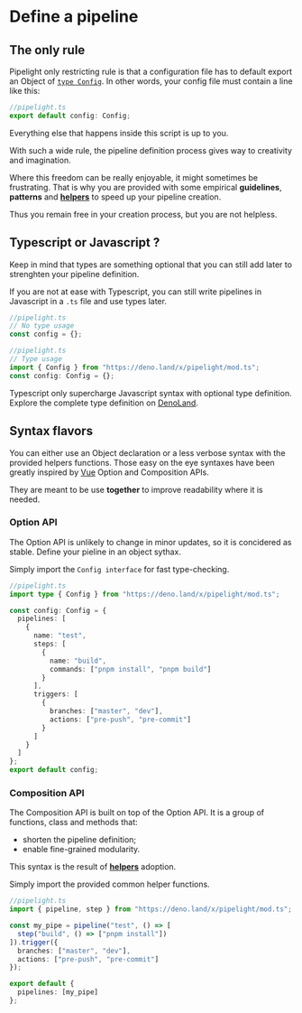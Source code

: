 # Define a pipeline

## The only rule

Pipelight only restricting rule is that a configuration file has to default export
an Object of [`type Config`](https://deno.land/x/pipelight/mod.ts?s=Config).
In other words, your config file must contain a line like this:

```ts
//pipelight.ts
export default config: Config;
```

Everything else that happens inside this script is up to you.

With such a wide rule, the pipeline definition process gives way to creativity and imagination.

Where this freedom can be really enjoyable, it might sometimes be frustrating.
That is why you are provided with some empirical **guidelines**, **patterns** and [**helpers**](/helpers/overview) to speed up your pipeline creation.

Thus you remain free in your creation process, but you are not helpless.

## Typescript or Javascript ?

Keep in mind that types are something optional
that you can still add later to strenghten your pipeline definition.

If you are not at ease with Typescript, you can still write pipelines in Javascript in a `.ts` file
and use types later.

```ts
//pipelight.ts
// No type usage
const config = {};
```

```ts
//pipelight.ts
// Type usage
import { Config } from "https://deno.land/x/pipelight/mod.ts";
const config: Config = {};
```

Typescript only supercharge Javascript syntax with optional type definition.
Explore the complete type definition on [DenoLand](https://deno.land/x/pipelight/mod.ts).

## Syntax flavors

You can either use an Object declaration or a less verbose syntax with the provided helpers functions.
Those easy on the eye syntaxes have been greatly inspired by [Vue](https://vuejs.org/) Option and Composition APIs.

They are meant to be use **together** to improve readability where it is needed.

### Option API <Badge type="tip" text="stable" />

The Option API is unlikely to change in minor updates, so it is concidered as stable.
Define your pieline in an object sythax.

Simply import the `Config interface` for fast type-checking.

```ts
//pipelight.ts
import type { Config } from "https://deno.land/x/pipelight/mod.ts";

const config: Config = {
  pipelines: [
    {
      name: "test",
      steps: [
        {
          name: "build",
          commands: ["pnpm install", "pnpm build"]
        }
      ],
      triggers: [
        {
          branches: ["master", "dev"],
          actions: ["pre-push", "pre-commit"]
        }
      ]
    }
  ]
};
export default config;
```

### Composition API <Badge type="warning" text="beta" />

The Composition API is built on top of the Option API.
It is a group of functions, class and methods that:

- shorten the pipeline definition;
- enable fine-grained modularity.

This syntax is the result of [**helpers**](/helpers/overview) adoption.

Simply import the provided common helper functions.

```ts
//pipelight.ts
import { pipeline, step } from "https://deno.land/x/pipelight/mod.ts";

const my_pipe = pipeline("test", () => [
  step("build", () => ["pnpm install"])
]).trigger({
  branches: ["master", "dev"],
  actions: ["pre-push", "pre-commit"]
});

export default {
  pipelines: [my_pipe]
};
```
